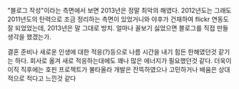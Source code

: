 "블로그 작성"이라는 측면에서 보면 2013년은 정말 최악의 해였다. 2012년도는 그래도 2011년도의 탄력으로 조금 정리하는 측면이 있었거니와 야후가 건재하여 flickr 연동도 잘 되었었는데, 2013년은 말 그대로 방치. 얼마나 꼴보기 싫었으면 블로그를 직접 만들 생각을 했겠는가.

결혼 준비나 새로운 인생에 대한 적응(?)등으로 나름 시간을 내기 힘든 한해였던것 같기는 하다. 회사로 옮겨 새로 적응하는대에도 꽤나 많은 에너지가 필요했던것 같다. 더욱이 이직 직후에는 호핀 프로젝트가 불타올라 개발은 잔뜩하였으나 고민하거나 배움은 상대적으로 적다고 느낀것 같다